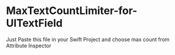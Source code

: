 # MaxTextCountLimiter-for-UITextField
Just Paste this file in your Swift Project and choose max count from Attribute Inspector
